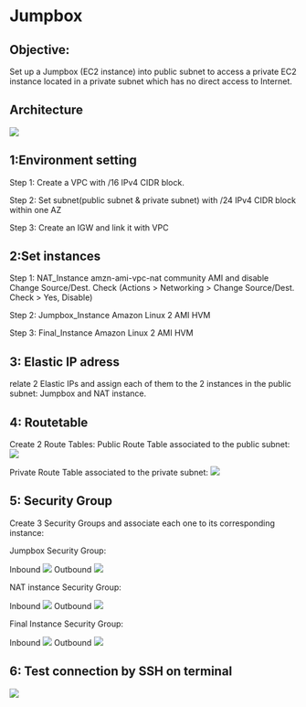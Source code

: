 # Jumpbox
## Objective:
Set up a Jumpbox (EC2 instance) into public subnet to access a private EC2 instance located in a private subnet which has no direct access to Internet.

## Architecture
![](https://github.com/Jinn42/Jumpbox/blob/master/Architecture_diagram.png)

## 1:Environment setting
Step 1: Create a VPC with /16 IPv4 CIDR block.

Step 2: Set subnet(public subnet & private subnet) with /24 IPv4 CIDR block within one AZ

Step 3: Create an IGW and link it with VPC

## 2:Set instances
Step 1: NAT_Instance
amzn-ami-vpc-nat community AMI and disable Change Source/Dest. Check (Actions > Networking > Change Source/Dest. Check > Yes, Disable)

Step 2: Jumpbox_Instance
Amazon Linux 2 AMI HVM

Step 3: Final_Instance
Amazon Linux 2 AMI HVM

## 3: Elastic IP adress
relate 2 Elastic IPs and assign each of them to the 2 instances in the public subnet: Jumpbox and NAT instance.

## 4: Routetable
Create 2 Route Tables:
Public Route Table associated to the public subnet:
![](https://github.com/Jinn42/Jumpbox/blob/master/Routetable_publicsub.png)

Private Route Table associated to the private subnet:
![](https://github.com/Jinn42/Jumpbox/blob/master/Routetable_privatesub.png)

## 5: Security Group
Create 3 Security Groups and associate each one to its corresponding instance:

Jumpbox Security Group:

Inbound
![](https://github.com/Jinn42/Jumpbox/blob/master/JB_in.png)
Outbound
![](https://github.com/Jinn42/Jumpbox/blob/master/JB_out.png)

NAT instance Security Group:

Inbound
![](https://github.com/Jinn42/Jumpbox/blob/master/NAT_in.png)
Outbound
![](https://github.com/Jinn42/Jumpbox/blob/master/NAT_out.png)

Final Instance Security Group:

Inbound
![](https://github.com/Jinn42/Jumpbox/blob/master/FI_in.png)
Outbound
![](https://github.com/Jinn42/Jumpbox/blob/master/FI_out.png)

## 6: Test connection by SSH on terminal 
![](https://github.com/Jinn42/Jumpbox/blob/master/connect_test.png)




